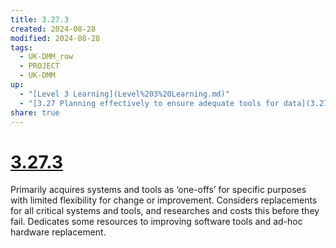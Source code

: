```yaml
---
title: 3.27.3
created: 2024-08-28
modified: 2024-08-28
tags:
  - UK-DMM_row
  - PROJECT
  - UK-DMM
up:
  - "[Level 3 Learning](Level%203%20Learning.md)"
  - "[3.27 Planning effectively to ensure adequate tools for data](3.27%20Planning%20effectively%20to%20ensure%20adequate%20tools%20for%20data.md)"
share: true
---
```

# [3.27.3](3.27.3.md)

Primarily acquires systems and tools as ‘one-offs’ for specific purposes with limited flexibility for change or improvement. Considers replacements for all critical systems and tools, and researches and costs this before they fail. Dedicates some resources to improving software tools and ad-hoc hardware replacement.

